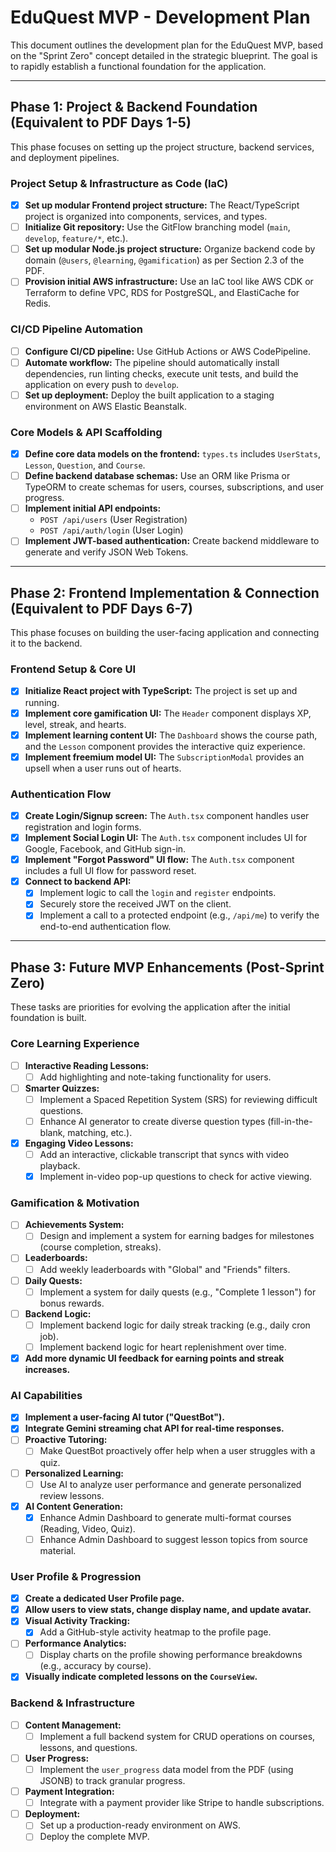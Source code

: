 # EduQuest MVP - Development Plan

This document outlines the development plan for the EduQuest MVP, based on the "Sprint Zero" concept detailed in the strategic blueprint. The goal is to rapidly establish a functional foundation for the application.

---

## Phase 1: Project & Backend Foundation (Equivalent to PDF Days 1-5)

This phase focuses on setting up the project structure, backend services, and deployment pipelines.

### Project Setup & Infrastructure as Code (IaC)
- [x] **Set up modular Frontend project structure:** The React/TypeScript project is organized into components, services, and types.
- [ ] **Initialize Git repository:** Use the GitFlow branching model (`main`, `develop`, `feature/*`, etc.).
- [ ] **Set up modular Node.js project structure:** Organize backend code by domain (`@users`, `@learning`, `@gamification`) as per Section 2.3 of the PDF.
- [ ] **Provision initial AWS infrastructure:** Use an IaC tool like AWS CDK or Terraform to define VPC, RDS for PostgreSQL, and ElastiCache for Redis.

### CI/CD Pipeline Automation
- [ ] **Configure CI/CD pipeline:** Use GitHub Actions or AWS CodePipeline.
- [ ] **Automate workflow:** The pipeline should automatically install dependencies, run linting checks, execute unit tests, and build the application on every push to `develop`.
- [ ] **Set up deployment:** Deploy the built application to a staging environment on AWS Elastic Beanstalk.

### Core Models & API Scaffolding
- [x] **Define core data models on the frontend:** `types.ts` includes `UserStats`, `Lesson`, `Question`, and `Course`.
- [ ] **Define backend database schemas:** Use an ORM like Prisma or TypeORM to create schemas for users, courses, subscriptions, and user progress.
- [ ] **Implement initial API endpoints:**
    - `POST /api/users` (User Registration)
    - `POST /api/auth/login` (User Login)
- [ ] **Implement JWT-based authentication:** Create backend middleware to generate and verify JSON Web Tokens.

---

## Phase 2: Frontend Implementation & Connection (Equivalent to PDF Days 6-7)

This phase focuses on building the user-facing application and connecting it to the backend.

### Frontend Setup & Core UI
- [x] **Initialize React project with TypeScript:** The project is set up and running.
- [x] **Implement core gamification UI:** The `Header` component displays XP, level, streak, and hearts.
- [x] **Implement learning content UI:** The `Dashboard` shows the course path, and the `Lesson` component provides the interactive quiz experience.
- [x] **Implement freemium model UI:** The `SubscriptionModal` provides an upsell when a user runs out of hearts.

### Authentication Flow
- [x] **Create Login/Signup screen:** The `Auth.tsx` component handles user registration and login forms.
- [x] **Implement Social Login UI:** The `Auth.tsx` component includes UI for Google, Facebook, and GitHub sign-in.
- [x] **Implement "Forgot Password" UI flow:** The `Auth.tsx` component includes a full UI flow for password reset.
- [x] **Connect to backend API:**
    - [x] Implement logic to call the `login` and `register` endpoints.
    - [x] Securely store the received JWT on the client.
    - [x] Implement a call to a protected endpoint (e.g., `/api/me`) to verify the end-to-end authentication flow.

---

## Phase 3: Future MVP Enhancements (Post-Sprint Zero)

These tasks are priorities for evolving the application after the initial foundation is built.

### Core Learning Experience
- [ ] **Interactive Reading Lessons:**
    - [ ] Add highlighting and note-taking functionality for users.
- [ ] **Smarter Quizzes:**
    - [ ] Implement a Spaced Repetition System (SRS) for reviewing difficult questions.
    - [ ] Enhance AI generator to create diverse question types (fill-in-the-blank, matching, etc.).
- [x] **Engaging Video Lessons:**
    - [ ] Add an interactive, clickable transcript that syncs with video playback.
    - [x] Implement in-video pop-up questions to check for active viewing.

### Gamification & Motivation
- [ ] **Achievements System:**
    - [ ] Design and implement a system for earning badges for milestones (course completion, streaks).
- [ ] **Leaderboards:**
    - [ ] Add weekly leaderboards with "Global" and "Friends" filters.
- [ ] **Daily Quests:**
    - [ ] Implement a system for daily quests (e.g., "Complete 1 lesson") for bonus rewards.
- [ ] **Backend Logic:**
    - [ ] Implement backend logic for daily streak tracking (e.g., daily cron job).
    - [ ] Implement backend logic for heart replenishment over time.
- [x] **Add more dynamic UI feedback for earning points and streak increases.**

### AI Capabilities
- [x] **Implement a user-facing AI tutor ("QuestBot").**
- [x] **Integrate Gemini streaming chat API for real-time responses.**
- [ ] **Proactive Tutoring:**
    - [ ] Make QuestBot proactively offer help when a user struggles with a quiz.
- [ ] **Personalized Learning:**
    - [ ] Use AI to analyze user performance and generate personalized review lessons.
- [x] **AI Content Generation:**
    - [x] Enhance Admin Dashboard to generate multi-format courses (Reading, Video, Quiz).
    - [ ] Enhance Admin Dashboard to suggest lesson topics from source material.

### User Profile & Progression
- [x] **Create a dedicated User Profile page.**
- [x] **Allow users to view stats, change display name, and update avatar.**
- [x] **Visual Activity Tracking:**
    - [x] Add a GitHub-style activity heatmap to the profile page.
- [ ] **Performance Analytics:**
    - [ ] Display charts on the profile showing performance breakdowns (e.g., accuracy by course).
- [x] **Visually indicate completed lessons on the `CourseView`.**

### Backend & Infrastructure
- [ ] **Content Management:**
    - [ ] Implement a full backend system for CRUD operations on courses, lessons, and questions.
- [ ] **User Progress:**
    - [ ] Implement the `user_progress` data model from the PDF (using JSONB) to track granular progress.
- [ ] **Payment Integration:**
    - [ ] Integrate with a payment provider like Stripe to handle subscriptions.
- [ ] **Deployment:**
    - [ ] Set up a production-ready environment on AWS.
    - [ ] Deploy the complete MVP.
